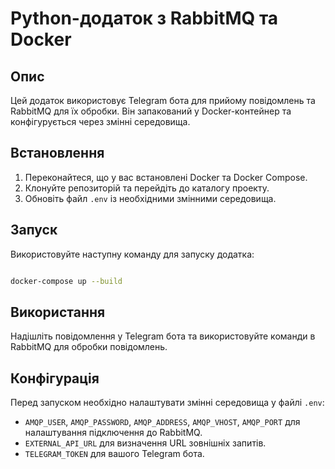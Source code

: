 # Python-додаток з RabbitMQ та Docker

## Опис
Цей додаток використовує Telegram бота для прийому повідомлень та RabbitMQ для їх обробки. Він запакований у Docker-контейнер та конфігурується через змінні середовища.

## Встановлення
1. Переконайтеся, що у вас встановлені Docker та Docker Compose.
2. Клонуйте репозиторій та перейдіть до каталогу проекту.
3. Обновіть файл `.env` із необхідними змінними середовища.

## Запуск
Використовуйте наступну команду для запуску додатка:
```bash 

docker-compose up --build

```

## Використання
Надішліть повідомлення у Telegram бота та використовуйте команди в RabbitMQ для обробки повідомлень.

## Конфігурація
Перед запуском необхідно налаштувати змінні середовища у файлі `.env`:
- `AMQP_USER`, `AMQP_PASSWORD`, `AMQP_ADDRESS`, `AMQP_VHOST`, `AMQP_PORT` для налаштування підключення до RabbitMQ.
- `EXTERNAL_API_URL` для визначення URL зовнішніх запитів.
- `TELEGRAM_TOKEN` для вашого Telegram бота.
  
